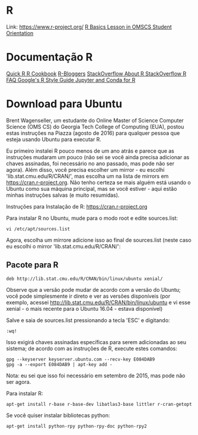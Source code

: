 # R
Link: https://www.r-project.org/
[R Basics Lesson in OMSCS Student Orientation](https://www.udacity.com/course/viewer#!/c-gt101/l-729069797/m-6789510772)

# Documentação R
[Quick R ](http://www.statmethods.net/)
[R Cookbook](http://www.cookbook-r.com/) 
[R-Bloggers](http://www.r-bloggers.com/)
[StackOverflow About R ](http://stackoverflow.com/tags/r/info)
[StackOverflow R FAQ ](http://stackoverflow.com/questions/tagged/r-faq%20)
[Google's R Style Guide ](https://google-styleguide.googlecode.com/svn/trunk/Rguide.xml)
[Jupyter and Conda for R](https://www.udacity.com/course/viewer#!/c-ud404/l-7826212765/m-9297122616)


# Download para Ubuntu
Brent Wagenseller, um estudante do Online Master of Science Computer Science (OMS CS) do Georgia Tech College of Computing (EUA), postou estas instruções na Piazza (agosto de 2016) para qualquer pessoa que esteja usando Ubuntu para executar R. 


Eu primeiro instalei R pouco menos de um ano atrás e parece que as instruções mudaram um pouco (não sei se você ainda precisa adicionar as chaves assinadas, foi necessário no ano passado, mas pode não ser agora). Além disso, você precisa escolher um mirror - eu escolhi 'lib.stat.cmu.edu/R/CRAN/', mas escolha um na lista de mirrors em https://cran.r-project.org. 
Não tenho certeza se mais alguém está usando o Ubuntu como sua máquina principal, mas se você estiver - aqui estão minhas instruções salvas (e muito resumidas).


Instruções para Instalação de R: https://cran.r-project.org


Para instalar R no Ubuntu, mude para o modo root e edite sources.list:
```
vi /etc/apt/sources.list
```

Agora, escolha um mirrore adicione isso ao final de sources.list (neste caso eu escolhi o mirror 'lib.stat.cmu.edu/R/CRAN/':


## Pacote para R
```
deb http://lib.stat.cmu.edu/R/CRAN/bin/linux/ubuntu xenial/
```
Observe que a versão pode mudar de acordo com a versão do Ubuntu; você pode simplesmente ir direto e ver as versões disponíveis (por exemplo, acessei http://lib.stat.cmu.edu/R/CRAN/bin/linux/ubuntu e vi esse xenial - o mais recente para o Ubuntu 16.04 - estava disponível)


Salve e saia de sources.list pressionando a tecla 'ESC' e digitando:
```
:wq!
```
Isso exigirá chaves assinadas específicas para serem adicionadas ao seu sistema; de acordo com as instruções de R, execute estes comandos:
```
gpg --keyserver keyserver.ubuntu.com --recv-key E084DAB9
gpg -a --export E084DAB9 | apt-key add -
```
Nota: eu sei que isso foi necessário em setembro de 2015, mas pode não ser agora.


Para instalar R:
```
apt-get install r-base r-base-dev libatlas3-base littler r-cran-getopt
```
Se você quiser instalar bibliotecas python:
```
apt-get install python-rpy python-rpy-doc python-rpy2
```